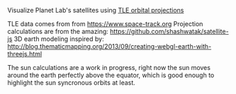 Visualize Planet Lab's satellites using [TLE orbital projections](https://en.wikipedia.org/wiki/Two-line_element_set)

TLE data comes from from https://www.space-track.org
Projection calculations are from the amazing: https://github.com/shashwatak/satellite-js
3D earth modeling inspired by: http://blog.thematicmapping.org/2013/09/creating-webgl-earth-with-threejs.html

The sun calculations are a work in progress, right now the sun moves around the earth perfectly above the equator, which is good enough to highlight the sun syncronous orbits at least.
